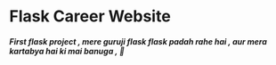 # Flask Career Website
##### First flask  project , mere guruji flask flask padah rahe hai , aur mera kartabya hai ki mai banuga , 🤔
